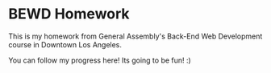 # BEWD Homework

This is my homework from General Assembly's Back-End Web Development course in Downtown Los Angeles.

You can follow my progress here! Its going to be fun! :)
